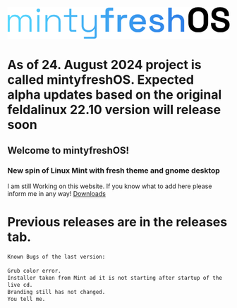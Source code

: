 ![mintyfreshOS logo](image.png)

# **As of 24. August 2024 project is called mintyfreshOS. Expected alpha updates based on the original feldalinux 22.10 version will release soon**

## Welcome to mintyfreshOS!
### New spin of Linux Mint with fresh theme and gnome desktop
    
I am still Working on this website. If you know what to add here please inform me in any way!
[Downloads](https://jakubkruziko.github.io/mintyfreshOS/download/download.html)


# Previous releases are in the releases tab. 
    Known Bugs of the last version:

    Grub color error.
    Installer taken from Mint ad it is not starting after startup of the live cd.
    Branding still has not changed.
    You tell me.

